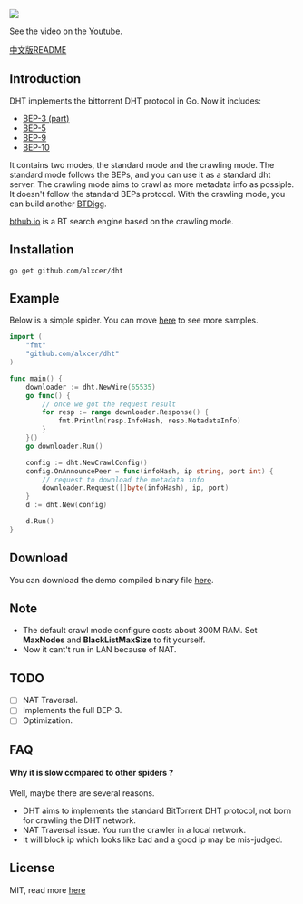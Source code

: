 ![](https://raw.githubusercontent.com/alxcer/dht/master/doc/screen-shot.png)

See the video on the [Youtube](https://www.youtube.com/watch?v=AIpeQtw22kc).

[中文版README](https://github.com/alxcer/dht/blob/master/README_CN.md)

## Introduction

DHT implements the bittorrent DHT protocol in Go. Now it includes:

- [BEP-3 (part)](http://www.bittorrent.org/beps/bep_0003.html)
- [BEP-5](http://www.bittorrent.org/beps/bep_0005.html)
- [BEP-9](http://www.bittorrent.org/beps/bep_0009.html)
- [BEP-10](http://www.bittorrent.org/beps/bep_0010.html)

It contains two modes, the standard mode and the crawling mode. The standard
mode follows the BEPs, and you can use it as a standard dht server. The crawling
mode aims to crawl as more metadata info as possiple. It doesn't follow the
standard BEPs protocol. With the crawling mode, you can build another [BTDigg](http://btdigg.org/).

[bthub.io](http://bthub.io) is a BT search engine based on the crawling mode.

## Installation

    go get github.com/alxcer/dht

## Example

Below is a simple spider. You can move [here](https://github.com/alxcer/dht/blob/master/sample)
to see more samples.

```go
import (
    "fmt"
    "github.com/alxcer/dht"
)

func main() {
    downloader := dht.NewWire(65535)
    go func() {
        // once we got the request result
        for resp := range downloader.Response() {
            fmt.Println(resp.InfoHash, resp.MetadataInfo)
        }
    }()
    go downloader.Run()

    config := dht.NewCrawlConfig()
    config.OnAnnouncePeer = func(infoHash, ip string, port int) {
        // request to download the metadata info
        downloader.Request([]byte(infoHash), ip, port)
    }
    d := dht.New(config)

    d.Run()
}
```

## Download

You can download the demo compiled binary file [here](https://github.com/alxcer/dht/files/407021/spider.zip).

## Note

- The default crawl mode configure costs about 300M RAM. Set **MaxNodes**
  and **BlackListMaxSize** to fit yourself.
- Now it cant't run in LAN because of NAT.

## TODO

- [ ] NAT Traversal.
- [ ] Implements the full BEP-3.
- [ ] Optimization.

## FAQ

#### Why it is slow compared to other spiders ?

Well, maybe there are several reasons.

- DHT aims to implements the standard BitTorrent DHT protocol, not born for crawling the DHT network.
- NAT Traversal issue. You run the crawler in a local network.
- It will block ip which looks like bad and a good ip may be mis-judged.

## License

MIT, read more [here](https://github.com/alxcer/dht/blob/master/LICENSE)
